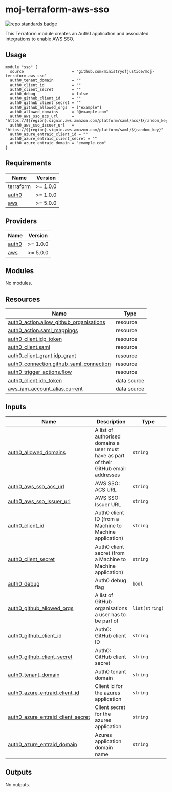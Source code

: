 # moj-terraform-aws-sso

[![repo standards badge](https://github-community.cloud-platform.service.justice.gov.uk/repository-standards/api/moj-terraform-aws-sso/badge)](https://github-community.cloud-platform.service.justice.gov.uk/repository-standards/moj-terraform-aws-sso)

This Terraform module creates an Auth0 application and associated integrations to enable AWS SSO.

## Usage

```
module "sso" {
  source                     = "github.com/ministryofjustice/moj-terraform-aws-sso"
  auth0_tenant_domain        = ""
  auth0_client_id            = ""
  auth0_client_secret        = ""
  auth0_debug                = false
  auth0_github_client_id     = ""
  auth0_github_client_secret = ""
  auth0_github_allowed_orgs  = ["example"]
  auth0_allowed_domains      = "@example.com"
  auth0_aws_sso_acs_url      = "https://${region}.signin.aws.amazon.com/platform/saml/acs/${random_key}"
  auth0_aws_sso_issuer_url   = "https://${region}.signin.aws.amazon.com/platform/saml/${random_key}"
  auth0_azure_entraid_client_id = ""
  auth0_azure_entraid_client_secret = ""
  auth0_azure_entraid_domain = "example.com"
}
```

<!-- BEGIN_TF_DOCS -->

## Requirements

| Name                                                                     | Version  |
| ------------------------------------------------------------------------ | -------- |
| <a name="requirement_terraform"></a> [terraform](#requirement_terraform) | >= 1.0.0 |
| <a name="requirement_auth0"></a> [auth0](#requirement_auth0)             | >= 1.0.0 |
| <a name="requirement_aws"></a> [aws](#requirement_aws)                   | >= 5.0.0 |

## Providers

| Name                                                   | Version  |
| ------------------------------------------------------ | -------- |
| <a name="provider_auth0"></a> [auth0](#provider_auth0) | >= 1.0.0 |
| <a name="provider_aws"></a> [aws](#provider_aws)       | >= 5.0.0 |

## Modules

No modules.

## Resources

| Name                                                                                                                              | Type        |
| --------------------------------------------------------------------------------------------------------------------------------- | ----------- |
| [auth0_action.allow_github_organisations](https://registry.terraform.io/providers/auth0/auth0/latest/docs/resources/action)       | resource    |
| [auth0_action.saml_mappings](https://registry.terraform.io/providers/auth0/auth0/latest/docs/resources/action)                    | resource    |
| [auth0_client.idp_token](https://registry.terraform.io/providers/auth0/auth0/latest/docs/resources/client)                        | resource    |
| [auth0_client.saml](https://registry.terraform.io/providers/auth0/auth0/latest/docs/resources/client)                             | resource    |
| [auth0_client_grant.idp_grant](https://registry.terraform.io/providers/auth0/auth0/latest/docs/resources/client_grant)            | resource    |
| [auth0_connection.github_saml_connection](https://registry.terraform.io/providers/auth0/auth0/latest/docs/resources/connection)   | resource    |
| [auth0_trigger_actions.flow](https://registry.terraform.io/providers/auth0/auth0/latest/docs/resources/trigger_actions)           | resource    |
| [auth0_client.idp_token](https://registry.terraform.io/providers/auth0/auth0/latest/docs/data-sources/client)                     | data source |
| [aws_iam_account_alias.current](https://registry.terraform.io/providers/hashicorp/aws/latest/docs/data-sources/iam_account_alias) | data source |

## Inputs

| Name                                                                                                                           | Description                                                                           | Type           | Default | Required |
| ------------------------------------------------------------------------------------------------------------------------------ | ------------------------------------------------------------------------------------- | -------------- | ------- | :------: |
| <a name="input_auth0_allowed_domains"></a> [auth0_allowed_domains](#input_auth0_allowed_domains)                               | A list of authorised domains a user must have as part of their GitHub email addresses | `string`       | n/a     |   yes    |
| <a name="input_auth0_aws_sso_acs_url"></a> [auth0_aws_sso_acs_url](#input_auth0_aws_sso_acs_url)                               | AWS SSO: ACS URL                                                                      | `string`       | n/a     |   yes    |
| <a name="input_auth0_aws_sso_issuer_url"></a> [auth0_aws_sso_issuer_url](#input_auth0_aws_sso_issuer_url)                      | AWS SSO: Issuer URL                                                                   | `string`       | n/a     |   yes    |
| <a name="input_auth0_client_id"></a> [auth0_client_id](#input_auth0_client_id)                                                 | Auth0 client ID (from a Machine to Machine application)                               | `string`       | n/a     |   yes    |
| <a name="input_auth0_client_secret"></a> [auth0_client_secret](#input_auth0_client_secret)                                     | Auth0 client secret (from a Machine to Machine application)                           | `string`       | n/a     |   yes    |
| <a name="input_auth0_debug"></a> [auth0_debug](#input_auth0_debug)                                                             | Auth0 debug flag                                                                      | `bool`         | `false` |    no    |
| <a name="input_auth0_github_allowed_orgs"></a> [auth0_github_allowed_orgs](#input_auth0_github_allowed_orgs)                   | A list of GitHub organisations a user has to be part of                               | `list(string)` | n/a     |   yes    |
| <a name="input_auth0_github_client_id"></a> [auth0_github_client_id](#input_auth0_github_client_id)                            | Auth0: GitHub client ID                                                               | `string`       | n/a     |   yes    |
| <a name="input_auth0_github_client_secret"></a> [auth0_github_client_secret](#input_auth0_github_client_secret)                | Auth0: GitHub client secret                                                           | `string`       | n/a     |   yes    |
| <a name="input_auth0_tenant_domain"></a> [auth0_tenant_domain](#input_auth0_tenant_domain)                                     | Auth0 tenant domain                                                                   | `string`       | n/a     |   yes    |
| <a name="auth0_azure_entraid_client_id"></a> [auth0_azure_entraid_client_id](#input_auth0_azure_entraid_client_id)             | Client id for the azures application                                                  | `string`       | n/a     |   yes    |
| <a name="auth0_azure_entraid_client_secret"></a> [auth0_azure_entraid_client_secret](#input_auth0_azure_entraid_client_secret) | Client secret for the azures application                                              | `string`       | n/a     |   yes    |
| <a name="auth0_azure_entraid_domain"></a> [auth0_azure_entraid_domain](#input_auth0_azure_entraid_domain)                      | Azures application domain name                                                        | `string`       | n/a     |   yes    |

## Outputs

No outputs.

<!-- END_TF_DOCS -->
